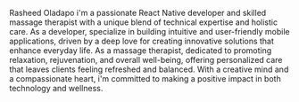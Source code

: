 Rasheed Oladapo i'm a passionate React Native developer and skilled massage therapist with a unique blend of technical expertise and holistic care. As a developer, specialize in building intuitive and user-friendly mobile applications, driven by a deep love for creating innovative solutions that enhance everyday life. As a massage therapist, dedicated to promoting relaxation, rejuvenation, and overall well-being, offering personalized care that leaves clients feeling refreshed and balanced. With a creative mind and a compassionate heart,  i'm committed to making a positive impact in both technology and wellness.
